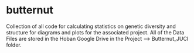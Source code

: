# butternut
Collection of all code for calculating statistics on genetic diversity and structure for diagrams and plots for the associated project. All of the Data Files are stored in the Hoban Google Drive in the Project --> Butternut_JUCI folder. 
